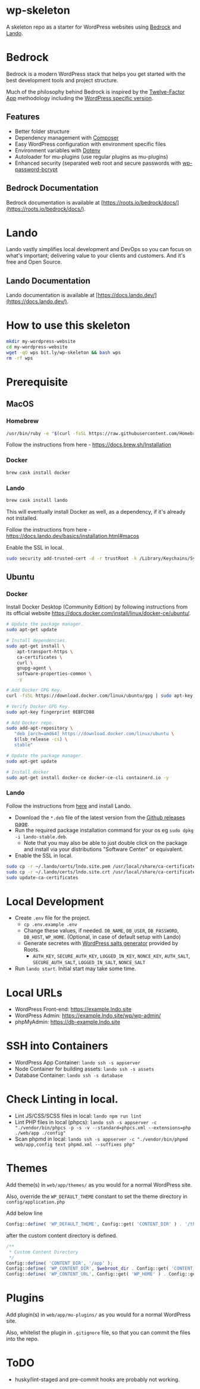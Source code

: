 # wp-skeleton
A skeleton repo as a starter for WordPress websites using [Bedrock](https://roots.io/bedrock/) and [Lando](https://lando.dev/).

# Bedrock

Bedrock is a modern WordPress stack that helps you get started with the best development tools and project structure.

Much of the philosophy behind Bedrock is inspired by the [Twelve-Factor App](http://12factor.net/) methodology including the [WordPress specific version](https://roots.io/twelve-factor-wordpress/).

## Features

* Better folder structure
* Dependency management with [Composer](https://getcomposer.org)
* Easy WordPress configuration with environment specific files
* Environment variables with [Dotenv](https://github.com/vlucas/phpdotenv)
* Autoloader for mu-plugins (use regular plugins as mu-plugins)
* Enhanced security (separated web root and secure passwords with [wp-password-bcrypt](https://github.com/roots/wp-password-bcrypt)

## Bedrock Documentation

Bedrock documentation is available at [https://roots.io/bedrock/docs/](https://roots.io/bedrock/docs/).

# Lando

Lando vastly simplifies local development and DevOps so you can focus on what's important;
delivering value to your clients and customers. And it's free and Open Source.

## Lando Documentation

Lando documentation is available at [https://docs.lando.dev/](https://docs.lando.dev/).

# How to use this skeleton

```bash
mkdir my-wordpress-website
cd my-wordpress-website
wget -qO wps bit.ly/wp-skeleton && bash wps
rm -rf wps
```

# Prerequisite

## MacOS

### Homebrew

```bash
/usr/bin/ruby -e "$(curl -fsSL https://raw.githubusercontent.com/Homebrew/install/master/install)"
```

Follow the instructions from here - https://docs.brew.sh/Installation

### Docker

```bash
brew cask install docker
```

### Lando

```bash
brew cask install lando
```

This will eventually install Docker as well, as a dependency, if it's already not installed.

Follow the instructions from here - https://docs.lando.dev/basics/installation.html#macos

Enable the SSL in local.

```bash
sudo security add-trusted-cert -d -r trustRoot -k /Library/Keychains/System.keychain ~/.lando/certs/lndo.site.pem
```

## Ubuntu

### Docker

Install Docker Desktop (Community Edition) by following instructions from its official website https://docs.docker.com/install/linux/docker-ce/ubuntu/.

```bash
# Update the package manager.
sudo apt-get update

# Install dependencies.
sudo apt-get install \
    apt-transport-https \
    ca-certificates \
    curl \
    gnupg-agent \
    software-properties-common \
	-y

# Add Docker GPG Key.
curl -fsSL https://download.docker.com/linux/ubuntu/gpg | sudo apt-key add -

# Verify Docker GPG Key.
sudo apt-key fingerprint 0EBFCD88

# Add Docker repo.
sudo add-apt-repository \
   "deb [arch=amd64] https://download.docker.com/linux/ubuntu \
   $(lsb_release -cs) \
   stable"

# Update the package manager.
sudo apt-get update

# Install docker
sudo apt-get install docker-ce docker-ce-cli containerd.io -y
```

### Lando

Follow the instructions from [here](https://docs.lando.dev/basics/installation.html#linux) and install Lando.

- Download the `*.deb` file of the latest version from the [Github releases page](https://github.com/lando/lando/releases).
- Run the required package installation command for your os eg `sudo dpkg -i lando-stable.deb`.
	- Note that you may also be able to just double click on the package and install via your distributions "Software Center" or equivalent.
- Enable the SSL in local.

```bash
sudo cp -r ~/.lando/certs/lndo.site.pem /usr/local/share/ca-certificates/lndo.site.pem
sudo cp -r ~/.lando/certs/lndo.site.crt /usr/local/share/ca-certificates/lndo.site.crt
sudo update-ca-certificates
```

# Local Development

- Create `.env` file for the project.
	- `cp .env.example .env`
	- Change these values, if needed. `DB_NAME`, `DB_USER`, `DB_PASSWORD`, `DB_HOST`, `WP_HOME`. (Optional, in case of default setup with Lando)
	- Generate secretes with [WordPress salts generator](https://roots.io/salts.html) provided by Roots.
		- `AUTH_KEY`, `SECURE_AUTH_KEY`, `LOGGED_IN_KEY`, `NONCE_KEY`, `AUTH_SALT`, `SECURE_AUTH_SALT`, `LOGGED_IN_SALT`, `NONCE_SALT`
- Run `lando start`. Initial start may take some time.

# Local URLs

- WordPress Front-end: https://example.lndo.site
- WordPress Admin: https://example.lndo.site/wp/wp-admin/
- phpMyAdmin: https://db-example.lndo.site

# SSH into Containers

- WordPress App Container: `lando ssh -s appserver`
- Node Container for building assets: `lando ssh -s assets`
- Database Container: `lando ssh -s database`

# Check Linting in local.

- Lint JS/CSS/SCSS files in local: `lando npm run lint`
- Lint PHP files in local (phpcs): `lando ssh -s appserver -c "./vendor/bin/phpcs -p -s -v --standard=phpcs.xml --extensions=php ./web/app ./config"`
- Scan phpmd in local: `lando ssh -s appserver -c "./vendor/bin/phpmd web/app,config text phpmd.xml --suffixes php"`

# Themes

Add theme(s) in `web/app/themes/` as you would for a normal WordPress site.

Also, override the `WP_DEFAULT_THEME` constant to set the theme directory in `config/application.php`

Add below line

```php
Config::define( 'WP_DEFAULT_THEME', Config::get( 'CONTENT_DIR' ) . '/themes' );
```

after the custom content directory is defined.

```php
/**
 * Custom Content Directory
 */
Config::define( 'CONTENT_DIR', '/app' );
Config::define( 'WP_CONTENT_DIR', $webroot_dir . Config::get( 'CONTENT_DIR' ) );
Config::define( 'WP_CONTENT_URL', Config::get( 'WP_HOME' ) . Config::get( 'CONTENT_DIR' ) );
```

# Plugins

Add plugin(s) in `web/app/mu-plugins/` as you would for a normal WordPress site.

Also, whitelist the plugin in `.gitignore` file, so that you can commit the files into the repo.

# ToDO

- husky/lint-staged and pre-commit hooks are probably not working.
